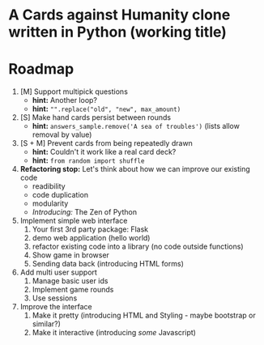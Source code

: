 # A Cards against Humanity clone written in Python (working title)

# Roadmap

1. [M] Support multipick questions
    - **hint:** Another loop?
    - **hint:** `"".replace("old", "new", max_amount)`
2. [S] Make hand cards persist between rounds
    - **hint:** `answers_sample.remove('A sea of troubles')` (lists allow removal by value)
3. [S + M] Prevent cards from being repeatedly drawn
    - **hint:** Couldn't it work like a real card deck?
    - **hint:** `from random import shuffle`
4. **Refactoring stop:** Let's think about how we can improve our existing code
    - readibility
    - code duplication
    - modularity
    - _Introducing:_ The Zen of Python
4. Implement simple web interface
    1. Your first 3rd party package: Flask
    2. demo web application (hello world)
    3. refactor existing code into a library (no code outside functions)
    4. Show game in browser
    5. Sending data back (introducing HTML forms)
5. Add multi user support
    1. Manage basic user ids
    2. Implement game rounds
    3. Use sessions
6. Improve the interface
    1. Make it pretty (introducing HTML and Styling - maybe bootstrap or similar?)
    2. Make it interactive (introducing _some_ Javascript)